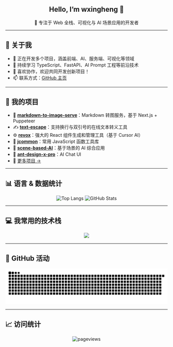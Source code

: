 <h2 align="center">Hello, I’m wxingheng 👋</h1>

<p align="center">
  🚀 专注于 Web 全栈、可视化与 AI 场景应用的开发者  
</p>

---

## 📌 关于我

- 🔭 正在开发多个项目，涵盖前端、AI、服务端、可视化等领域
- 🌱 持续学习 TypeScript、FastAPI、AI Prompt 工程等前沿技术
- 👯 喜欢协作，欢迎共同开发创新项目！
- 📫 联系方式：[GitHub 主页](https://github.com/wxingheng)

---

## 🚧 我的项目

- 🔧 [**markdown-to-image-serve**](https://github.com/wxingheng/markdown-to-image-serve)：Markdown 转图服务，基于 Next.js + Puppeteer
- ✍️ [**text-escape**](https://github.com/wxingheng/text-escape)：支持换行与双引号的在线文本转义工具
- ⚙️ [**revox**](https://github.com/wxingheng/revox)：强大的 React 组件生成和管理工具（基于 Cursor AI）
- 🧰 [**jcommon**](https://github.com/wxingheng/jcommon)：常用 JavaScript 函数工具库
- 🧠 [**scene-based-AI**](https://github.com/wxingheng/scene-based-AI)：基于场景的 AI 综合应用
- 💬 [**ant-design-x-pro**](https://github.com/wxingheng/ant-design-x-pro)：AI Chat UI
- 🔗 [更多项目 →](https://github.com/wxingheng?tab=repositories)

---

## 📊 语言 & 数据统计

<p align="center">
  <img src="https://github-readme-stats.vercel.app/api/top-langs/?username=wxingheng&layout=donut&hide=jupyter%20notebook" alt="Top Langs" />
  <img src="https://github-readme-stats.vercel.app/api?username=wxingheng&show_icons=true" alt="GitHub Stats" />
</p>

---

## 💻 我常用的技术栈

<p align="center">
  <img src="https://skillicons.dev/icons?perline=14&i=html,css,javascript,typescript,d3,ai,dart,react,vue,angular,flutter,electron,nuxtjs,vite,webpack,babel,nodejs,express,python,java,bash,md,fastapi,nestjs,sqlite,mysql,git,github,docker,linux,ubuntu,postman,vscode,pycharm" />
</p>

---

## 🐍 GitHub 活动

<p align="center">
  <img width="1000" src="https://github.com/wxingheng/wxingheng/blob/output/github-snake.svg" alt="Snake animation" />
</p>

---

## 📈 访问统计

<p align="center">
  <img src="https://count.getloli.com/@wxingheng?name=wxingheng&theme=random&padding=7&offset=0&align=top&scale=1&pixelated=1&darkmode=auto" alt="pageviews" />
</p>
